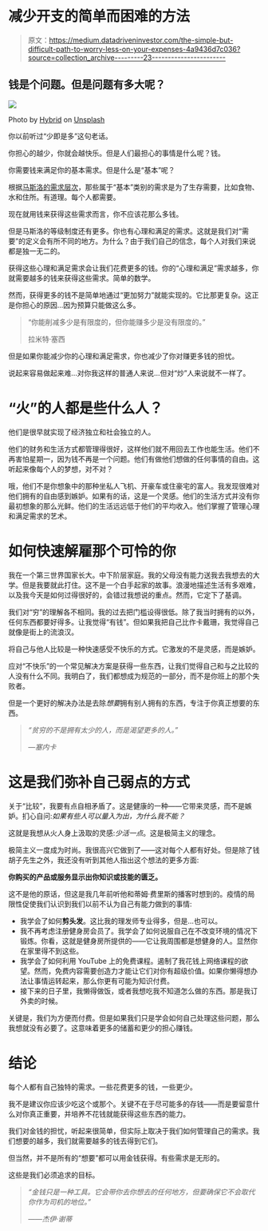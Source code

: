 # 减少开支的简单而困难的方法

> 原文：<https://medium.datadriveninvestor.com/the-simple-but-difficult-path-to-worry-less-on-your-expenses-4a9436d7c036?source=collection_archive---------23----------------------->

## 钱是个问题。但是问题有多大呢？

![](img/043e27fbc3ce37349ff8e228cd8132ed.png)

Photo by [Hybrid](https://unsplash.com/@artbyhybrid?utm_source=medium&utm_medium=referral) on [Unsplash](https://unsplash.com?utm_source=medium&utm_medium=referral)

你以前听过“少即是多”这句老话。

你担心的越少，你就会越快乐。但是人们最担心的事情是什么呢？钱。

你需要钱来满足你的基本需求。但是什么是“基本”呢？

根据[马斯洛的需求层次](https://www.simplypsychology.org/maslow.html)，那些属于“基本”类别的需求是为了生存需要，比如食物、水和住所。有道理。每个人都需要。

现在就用钱来获得这些需求而言，你不应该花那么多钱。

但是马斯洛的等级制度还有更多。你也有心理和满足的需求。这就是我们对“需要”的定义会有所不同的地方。为什么？由于我们自己的信念，每个人对我们来说都是独一无二的。

获得这些心理和满足需求会让我们花费更多的钱。你的“心理和满足”需求越多，你就需要越多的钱来获得这些需求。简单的数学。

然而，获得更多的钱不是简单地通过“更加努力”就能实现的。它比那更复杂。这正是你担心的原因…因为预算只能做这么多。

> “你能削减多少是有限度的，但你能赚多少是没有限度的。”
> 
> 拉米特·塞西

但是如果你能减少你的心理和满足需求，你也减少了你对赚更多钱的担忧。

说起来容易做起来难…对你我这样的普通人来说…但对“炒”人来说就不一样了。

# “火”的人都是些什么人？

他们是很早就实现了经济独立和社会独立的人。

他们的财务和生活方式都管理得很好，这样他们就不用回去工作也能生活。他们不再害怕星期一，因为钱不再是一个问题。他们有做他们想做的任何事情的自由。这听起来像每个人的梦想，对不对？

哦，他们不是你想象中的那种坐私人飞机、开豪车或住豪宅的富人。我发现很难对他们拥有的自由感到嫉妒。如果有的话，这是一个灵感。他们的生活方式并没有你最初想象的那么光鲜。他们的生活远远低于他们的平均收入。他们掌握了管理心理和满足需求的艺术。

# 如何快速解雇那个可怜的你

我在一个第三世界国家长大。中下阶层家庭。我的父母没有能力送我去我想去的大学。但是我要就此打住。这不是一个白手起家的故事。浪漫地描述生活有多艰难，以及我今天是如何过得很好的，会错过我想说的重点。然而，它定下了基调。

我们对“穷”的理解各不相同。我的过去把门槛设得很低。除了我当时拥有的以外，任何东西都要好得多。让我觉得“有钱”。但如果我把自己比作卡戴珊，我觉得自己就像是街上的流浪汉。

将自己与他人比较是一种快速感受不快乐的方式。它激发的不是灵感，而是嫉妒。

应对“不快乐”的一个常见解决方案是获得一些东西，让我们觉得自己和与之比较的人没有什么不同。我明白了，我们都想成为规范的一部分，而不是你班上的那个失败者。

但是一个更好的解决办法是去除*想要*拥有别人拥有的东西，专注于你真正想要的东西。

> *“贫穷的不是拥有太少的人，而是渴望更多的人。”*
> 
> *―塞内卡*

# 这是我们弥补自己弱点的方式

关于“比较”，我要有点自相矛盾了。这是健康的一种——它带来灵感，而不是嫉妒。扪心自问:*如果有些人可以量入为出，为什么我不能？*

这就是我想从火人身上汲取的灵感:*少活一点*。这是极简主义的理念。

极简主义一度成为时尚。我很高兴它做到了——这对每个人都有好处。但是除了钱胡子先生之外，我还没有听到其他人指出这个想法的更多方面:

**你购买的产品或服务显示出你知识或技能的匮乏。**

这不是他的原话，但这是我几年前听他和蒂姆·费里斯的播客时想到的。疫情的局限性促使我们认识到我们以前不认为自己有能力做到的事情:

*   我学会了如何**剪头发**。这比我的理发师专业得多，但是…也可以。
*   我不再考虑注册健身房会员了。我学会了如何说服自己在不改变环境的情况下锻炼。你看，这就是健身房所提供的——它让我周围都是想健身的人。显然你在家里得不到这些。
*   我学会了如何利用 YouTube 上的免费课程。遏制了我花钱上网络课程的欲望。然而，免费内容需要创造力才能让它们对你有超级价值。如果你懒得想办法让事情运转起来，那么你更有可能为知识付费。
*   接下来的日子里，我懒得做饭，或者我想吃我不知道怎么做的东西。那是我订外卖的时候。

关键是，我们为方便而付费。但是如果我们只是学会如何自己处理这些问题，那么我想就没有必要了。这意味着更多的储蓄和更少的担心赚钱。

# 结论

每个人都有自己独特的需求。一些花费更多的钱，一些更少。

我不是建议你应该少吃这个或那个。关键不在于尽可能多的存钱——而是要留意什么对你真正重要，并培养不花钱就能获得这些东西的能力。

我们对金钱的担忧，听起来很简单，但实际上取决于我们如何管理自己的需求。我们想要的越多，我们就需要越多的钱去得到它们。

但当然，并不是所有的“想要”都可以用金钱获得。有些需求是无形的。

这些是我们必须追求的目标。

> *“金钱只是一种工具。它会带你去你想去的任何地方，但要确保它不会取代你作为司机的地位。”*
> 
> *――杰伊·谢蒂*